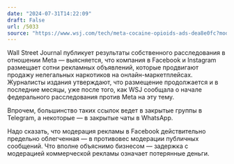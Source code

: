 ```yaml
---
date: "2024-07-31T14:22:09"
draft: False
url: /5033
source: "https://www.wsj.com/tech/meta-cocaine-opioids-ads-dea8e0fc?mod=tech_lead_story"
---
```


Wall Street Journal публикует результаты собственного расследования в отношении Meta — выясняется, что компания в Facebook и Instagram размещает сотни рекламных объявлений, которые продвигают продажу нелегальных наркотиков на онлайн-маркетплейсах. Журналисты издания утверждают, что размещение продолжается и в последние месяцы, уже после того, как WSJ сообщала о начале федерального расследования против Meta на эту тему. 

Впрочем, большинство таких ссылок ведет в закрытые группы в Telegram, а некоторые — в закрытые чаты в WhatsApp.

Надо сказать, что модерация рекламы в Facebook действительно предельно облегченная — в противовес модерации публичных сообщений. Что вполне объяснимо бизнесом — задержка с модерацией коммерческой рекламы означает потерянные деньги.
